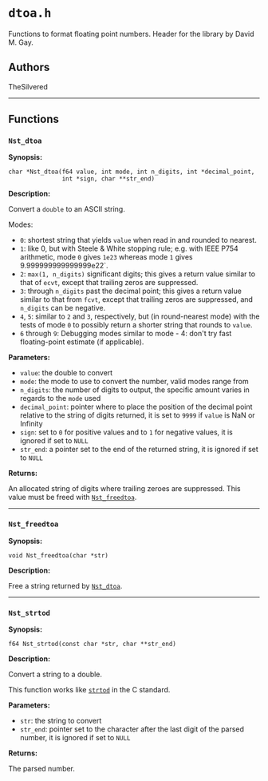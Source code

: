 # `dtoa.h`

Functions to format floating point numbers. Header for the library by David M.
Gay.

## Authors

TheSilvered

---

## Functions

### `Nst_dtoa`

**Synopsis:**

```better-c
char *Nst_dtoa(f64 value, int mode, int n_digits, int *decimal_point,
               int *sign, char **str_end)
```

**Description:**

Convert a `double` to an ASCII string.

Modes:

- `0`: shortest string that yields `value` when read in and rounded to nearest.
- `1`: like 0, but with Steele & White stopping rule; e.g. with IEEE P754
  arithmetic, mode `0` gives `1e23` whereas mode `1` gives
  9.999999999999999e22`.
- `2`: `max(1, n_digits)` significant digits; this gives a return value similar
  to that of `ecvt`, except that trailing zeros are suppressed.
- `3`: through `n_digits` past the decimal point; this gives a return value
  similar to that from `fcvt`, except that trailing zeros are suppressed, and
  `n_digits` can be negative.
- `4`, `5`: similar to `2` and `3`, respectively, but (in round-nearest mode)
  with the tests of mode `0` to possibly return a shorter string that rounds to
  `value`.
- `6` through `9`: Debugging modes similar to mode - 4: don't try fast
  floating-point estimate (if applicable).

**Parameters:**

- `value`: the double to convert
- `mode`: the mode to use to convert the number, valid modes range from
- `n_digits`: the number of digits to output, the specific amount varies in
  regards to the `mode` used
- `decimal_point`: pointer where to place the position of the decimal point
  relative to the string of digits returned, it is set to `9999` if `value` is
  NaN or Infinity
- `sign`: set to `0` for positive values and to `1` for negative values, it is
  ignored if set to `NULL`
- `str_end`: a pointer set to the end of the returned string, it is ignored if
  set to `NULL`

**Returns:**

An allocated string of digits where trailing zeroes are suppressed. This value
must be freed with [`Nst_freedtoa`](c_api-dtoa.md#nst_freedtoa).

---

### `Nst_freedtoa`

**Synopsis:**

```better-c
void Nst_freedtoa(char *str)
```

**Description:**

Free a string returned by [`Nst_dtoa`](c_api-dtoa.md#nst_dtoa).

---

### `Nst_strtod`

**Synopsis:**

```better-c
f64 Nst_strtod(const char *str, char **str_end)
```

**Description:**

Convert a string to a double.

This function works like
[`strtod`](https://man7.org/linux/man-pages/man3/strtod.3p.html) in the C
standard.

**Parameters:**

- `str`: the string to convert
- `str_end`: pointer set to the character after the last digit of the parsed
  number, it is ignored if set to `NULL`

**Returns:**

The parsed number.
